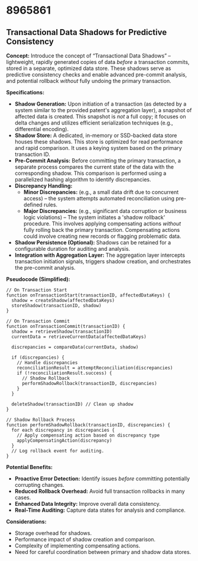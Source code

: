 # 8965861

## Transactional Data Shadows for Predictive Consistency

**Concept:** Introduce the concept of “Transactional Data Shadows” – lightweight, rapidly generated copies of data *before* a transaction commits, stored in a separate, optimized data store. These shadows serve as predictive consistency checks and enable advanced pre-commit analysis, and potential rollback *without* fully undoing the primary transaction.

**Specifications:**

*   **Shadow Generation:** Upon initiation of a transaction (as detected by a system similar to the provided patent's aggregation layer), a snapshot of affected data is created. This snapshot is *not* a full copy; it focuses on delta changes and utilizes efficient serialization techniques (e.g., differential encoding).
*   **Shadow Store:** A dedicated, in-memory or SSD-backed data store houses these shadows. This store is optimized for read performance and rapid comparison. It uses a keying system based on the primary transaction ID.
*   **Pre-Commit Analysis:** Before committing the primary transaction, a separate process compares the current state of the data with the corresponding shadow. This comparison is performed using a parallelized hashing algorithm to identify discrepancies.
*   **Discrepancy Handling:**
    *   **Minor Discrepancies:** (e.g., a small data drift due to concurrent access) – the system attempts automated reconciliation using pre-defined rules.
    *   **Major Discrepancies:** (e.g., significant data corruption or business logic violations) – The system initiates a 'shadow rollback' procedure. This involves applying compensating actions *without* fully rolling back the primary transaction.  Compensating actions could involve creating new records or flagging problematic data.
*   **Shadow Persistence (Optional):** Shadows can be retained for a configurable duration for auditing and analysis.
*   **Integration with Aggregation Layer:** The aggregation layer intercepts transaction initiation signals, triggers shadow creation, and orchestrates the pre-commit analysis.

**Pseudocode (Simplified):**

```pseudocode
// On Transaction Start
function onTransactionStart(transactionID, affectedDataKeys) {
  shadow = createShadow(affectedDataKeys)
  storeShadow(transactionID, shadow)
}

// On Transaction Commit
function onTransactionCommit(transactionID) {
  shadow = retrieveShadow(transactionID)
  currentData = retrieveCurrentData(affectedDataKeys)

  discrepancies = compareData(currentData, shadow)

  if (discrepancies) {
    // Handle discrepancies
    reconciliationResult = attemptReconciliation(discrepancies)
    if (!reconciliationResult.success) {
      // Shadow Rollback
      performShadowRollback(transactionID, discrepancies)
    }
  }

  deleteShadow(transactionID) // Clean up shadow
}

// Shadow Rollback Process
function performShadowRollback(transactionID, discrepancies) {
  for each discrepancy in discrepancies {
    // Apply compensating action based on discrepancy type
    applyCompensatingAction(discrepancy)
  }
  // Log rollback event for auditing.
}
```

**Potential Benefits:**

*   **Proactive Error Detection:** Identify issues *before* committing potentially corrupting changes.
*   **Reduced Rollback Overhead:** Avoid full transaction rollbacks in many cases.
*   **Enhanced Data Integrity:** Improve overall data consistency.
*   **Real-Time Auditing:** Capture data states for analysis and compliance.

**Considerations:**

*   Storage overhead for shadows.
*   Performance impact of shadow creation and comparison.
*   Complexity of implementing compensating actions.
*   Need for careful coordination between primary and shadow data stores.